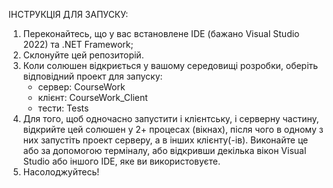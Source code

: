 ІНСТРУКЦІЯ ДЛЯ ЗАПУСКУ:

1. Переконайтесь, що у вас встановлене IDE (бажано Visual Studio 2022) та .NET Framework;
2. Склонуйте цей репозиторій.
3. Коли солюшен відкриється у вашому середовищі розробки, оберіть відповідний проект для запуску:
   - сервер: CourseWork
   - клієнт: CourseWork_Client
   - тести: Tests
4. Для того, щоб одночасно запустити і клієнтську, і серверну частину, відкрийте цей солюшен у 2+ процесах (вікнах), після чого в одному з них запустіть проект серверу, а в інших клієнту(-ів).
   Виконайте це або за допомогою терміналу, або відкривши декілька вікон Visual Studio або іншого IDE, яке ви використовуєте.
5. Насолоджуйтесь!
